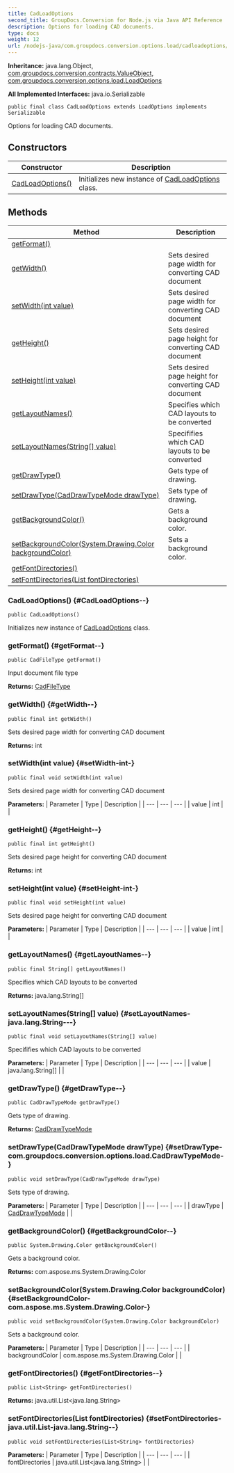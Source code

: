 ```yaml
---
title: CadLoadOptions
second_title: GroupDocs.Conversion for Node.js via Java API Reference
description: Options for loading CAD documents.
type: docs
weight: 12
url: /nodejs-java/com.groupdocs.conversion.options.load/cadloadoptions/
---
```

**Inheritance:**
java.lang.Object, [com.groupdocs.conversion.contracts.ValueObject](../../com.groupdocs.conversion.contracts/valueobject), [com.groupdocs.conversion.options.load.LoadOptions](../../com.groupdocs.conversion.options.load/loadoptions)

**All Implemented Interfaces:**
java.io.Serializable
```
public final class CadLoadOptions extends LoadOptions implements Serializable
```

Options for loading CAD documents.
## Constructors

| Constructor | Description |
| --- | --- |
| [CadLoadOptions()](#CadLoadOptions--) | Initializes new instance of [CadLoadOptions](../../com.groupdocs.conversion.options.load/cadloadoptions) class. |
## Methods

| Method | Description |
| --- | --- |
| [getFormat()](#getFormat--) |  |
| [getWidth()](#getWidth--) | Sets desired page width for converting CAD document |
| [setWidth(int value)](#setWidth-int-) | Sets desired page width for converting CAD document |
| [getHeight()](#getHeight--) | Sets desired page height for converting CAD document |
| [setHeight(int value)](#setHeight-int-) | Sets desired page height for converting CAD document |
| [getLayoutNames()](#getLayoutNames--) | Specifies which CAD layouts to be converted |
| [setLayoutNames(String[] value)](#setLayoutNames-java.lang.String---) | Specififies which CAD layouts to be converted |
| [getDrawType()](#getDrawType--) | Gets type of drawing. |
| [setDrawType(CadDrawTypeMode drawType)](#setDrawType-com.groupdocs.conversion.options.load.CadDrawTypeMode-) | Sets type of drawing. |
| [getBackgroundColor()](#getBackgroundColor--) | Gets a background color. |
| [setBackgroundColor(System.Drawing.Color backgroundColor)](#setBackgroundColor-com.aspose.ms.System.Drawing.Color-) | Sets a background color. |
| [getFontDirectories()](#getFontDirectories--) |  |
| [setFontDirectories(List<String> fontDirectories)](#setFontDirectories-java.util.List-java.lang.String--) |  |
### CadLoadOptions() {#CadLoadOptions--}
```
public CadLoadOptions()
```


Initializes new instance of [CadLoadOptions](../../com.groupdocs.conversion.options.load/cadloadoptions) class.

### getFormat() {#getFormat--}
```
public CadFileType getFormat()
```


Input document file type

**Returns:**
[CadFileType](../../com.groupdocs.conversion.filetypes/cadfiletype)
### getWidth() {#getWidth--}
```
public final int getWidth()
```


Sets desired page width for converting CAD document

**Returns:**
int
### setWidth(int value) {#setWidth-int-}
```
public final void setWidth(int value)
```


Sets desired page width for converting CAD document

**Parameters:**
| Parameter | Type | Description |
| --- | --- | --- |
| value | int |  |

### getHeight() {#getHeight--}
```
public final int getHeight()
```


Sets desired page height for converting CAD document

**Returns:**
int
### setHeight(int value) {#setHeight-int-}
```
public final void setHeight(int value)
```


Sets desired page height for converting CAD document

**Parameters:**
| Parameter | Type | Description |
| --- | --- | --- |
| value | int |  |

### getLayoutNames() {#getLayoutNames--}
```
public final String[] getLayoutNames()
```


Specifies which CAD layouts to be converted

**Returns:**
java.lang.String[]
### setLayoutNames(String[] value) {#setLayoutNames-java.lang.String---}
```
public final void setLayoutNames(String[] value)
```


Specififies which CAD layouts to be converted

**Parameters:**
| Parameter | Type | Description |
| --- | --- | --- |
| value | java.lang.String[] |  |

### getDrawType() {#getDrawType--}
```
public CadDrawTypeMode getDrawType()
```


Gets type of drawing.

**Returns:**
[CadDrawTypeMode](../../com.groupdocs.conversion.options.load/caddrawtypemode)
### setDrawType(CadDrawTypeMode drawType) {#setDrawType-com.groupdocs.conversion.options.load.CadDrawTypeMode-}
```
public void setDrawType(CadDrawTypeMode drawType)
```


Sets type of drawing.

**Parameters:**
| Parameter | Type | Description |
| --- | --- | --- |
| drawType | [CadDrawTypeMode](../../com.groupdocs.conversion.options.load/caddrawtypemode) |  |

### getBackgroundColor() {#getBackgroundColor--}
```
public System.Drawing.Color getBackgroundColor()
```


Gets a background color.

**Returns:**
com.aspose.ms.System.Drawing.Color
### setBackgroundColor(System.Drawing.Color backgroundColor) {#setBackgroundColor-com.aspose.ms.System.Drawing.Color-}
```
public void setBackgroundColor(System.Drawing.Color backgroundColor)
```


Sets a background color.

**Parameters:**
| Parameter | Type | Description |
| --- | --- | --- |
| backgroundColor | com.aspose.ms.System.Drawing.Color |  |

### getFontDirectories() {#getFontDirectories--}
```
public List<String> getFontDirectories()
```




**Returns:**
java.util.List<java.lang.String>
### setFontDirectories(List<String> fontDirectories) {#setFontDirectories-java.util.List-java.lang.String--}
```
public void setFontDirectories(List<String> fontDirectories)
```




**Parameters:**
| Parameter | Type | Description |
| --- | --- | --- |
| fontDirectories | java.util.List<java.lang.String> |  |


